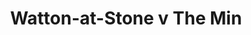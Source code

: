 ---
year: "1991"
serialNumber: "0141" 
game: "Watton-at-Stone"
title: "Watton-at-Stone v The Min"
gameLocation: "The Meadow"
gameDate: "/1991"
shortReport: ""
result: ""
resultType: ""
type: "game"
---